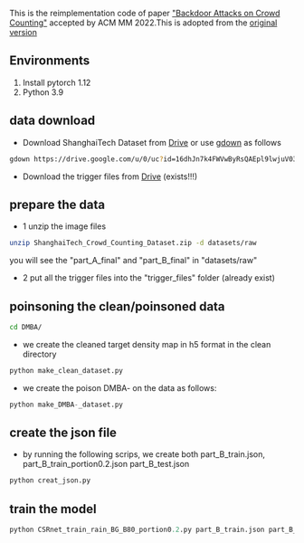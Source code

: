 This is the reimplementation code of paper ["Backdoor Attacks on Crowd Counting"](https://arxiv.org/abs/2207.05641) accepted by ACM MM 2022.This is adopted from the [original version](https://github.com/Nathangitlab/Backdoor-Attacks-on-Crowd-Counting)

## Environments
  1. Install pytorch 1.12 
  2. Python 3.9
##

## data download
  * Download ShanghaiTech Dataset from [Drive](https://drive.google.com/file/d/16dhJn7k4FWVwByRsQAEpl9lwjuV03jVI/view) or use [gdown](https://github.com/wkentaro/gdown) as follows
  ```bash
  gdown https://drive.google.com/u/0/uc?id=16dhJn7k4FWVwByRsQAEpl9lwjuV03jVI&export=download
  ```
  * Download the trigger files from [Drive](https://drive.google.com/drive/folders/1PyWMGFiWsWaTzQ_kuo3wCSpWk-2TPsfG?usp=sharing) (exists!!!)
##

## prepare the data
 * 1 unzip the image files
```bash
unzip ShanghaiTech_Crowd_Counting_Dataset.zip -d datasets/raw
```
you will see the "part_A_final" and "part_B_final" in "datasets/raw"

* 2 put all the trigger files into the "trigger_files" folder (already exist)
##

## poinsoning the clean/poinsoned data
```bash
cd DMBA/
```

* we create the cleaned target density map in h5 format in the clean directory
```python
python make_clean_dataset.py
```
* we create the poison DMBA- on the data as follows:
```python
python make_DMBA-_dataset.py
```

##

## create the json file 
* by running the following scrips, we create both part_B_train.json, part_B_train_portion0.2.json part_B_test.json
```python
python creat_json.py
```
##

## train the model 
```python
python CSRnet_train_rain_BG_B80_portion0.2.py part_B_train.json part_B_train_portion0.2.json part_B_test.json 0 0
```
##

